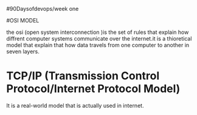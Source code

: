 #90Daysofdevops/week one

#OSI MODEL 

the osi (open system interconnection )is the set of rules that explain how diffrent computer systems communicate over the internet.it is a thioretical model that explain that how data travels from one computer to another in seven layers.


# TCP/IP (Transmission Control Protocol/Internet Protocol Model)

It is a real-world model that is actually used in internet. 



